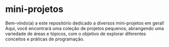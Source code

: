 # mini-projetos

Bem-vindo(a) a este repositório dedicado a diversos mini-projetos em geral! Aqui, você encontrará uma coleção de projetos pequenos, abrangendo uma variedade de áreas e tópicos, com o objetivo de explorar diferentes conceitos e práticas de programação.
